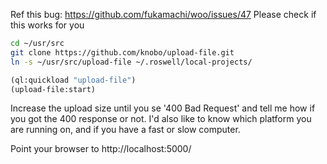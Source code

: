
Ref this bug: https://github.com/fukamachi/woo/issues/47
Please check if this works for you

``` sh
cd ~/usr/src
git clone https://github.com/knobo/upload-file.git
ln -s ~/usr/src/upload-file ~/.roswell/local-projects/
```

``` cl
(ql:quickload "upload-file")
(upload-file:start)
```

Increase the upload size until you se '400 Bad Request' and tell me how if you got the 400 response or not. 
I'd also like to know which platform you are running on, and if you have a fast or slow computer.

Point your browser to http://localhost:5000/
